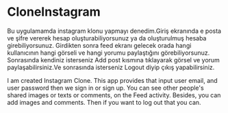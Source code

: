 # CloneInstagram
Bu uygulamamda instagram klonu yapmayı denedim.Giriş ekranında e posta ve şifre vererek hesap oluşturabiliyorsunuz ya da oluşturulmuş hesaba girebiliyorsunuz. Girdikten sonra feed ekranı gelecek orada hangi kullanıcının hangi görseli ve hangi yorumu paylaştığını görebiliyorsunuz. Sonrasında kendiniz isterseniz Add post kısmına tıklayarak görsel ve yorum paylaşabilirsiniz.Ve sonrasında isterseniz Logout diyip çıkış yapabilirsiniz.

I am created Instagram Clone. This app provides that input user email, and user password then we sign in or sign up. You can see other people's shared images or texts or comments, on the Feed activity. Besides, you can add images and comments. Then if you want to log out that you can. 
